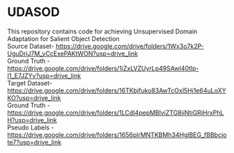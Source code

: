 # UDASOD
This repository contains code for achieving Unsupervised Domain Adaptation for Salient Object Detection
<br/>
Source Dataset- https://drive.google.com/drive/folders/1Wx3o7k2P-UguDriJ7M_vCcExePAKtWON?usp=drive_link
<br/>
Ground Truth - https://drive.google.com/drive/folders/1iZxLVZUyrLp49SAwI40tlp-I1_E7JZYv?usp=drive_link
<br/>
Target Dataset- https://drive.google.com/drive/folders/16TKbjfuko83AwTcOxl5Hj1e64uLoXYKO?usp=drive_link
<br/>
Ground Truth - https://drive.google.com/drive/folders/1LCdI4pepMBlviZTG8jiNtjGRjHrxPhLH?usp=drive_link
<br/>
Pseudo Labels - https://drive.google.com/drive/folders/1656plrMNTKBMh34HglBEG_fBBbcjote7?usp=drive_link
<br/>
